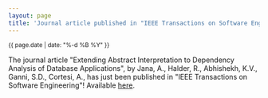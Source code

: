 ```yaml
---
layout: page
title: 'Journal article published in "IEEE Transactions on Software Engineering"!'
---
```


<small>{{ page.date | date: "%-d %B %Y" }}</small>

The journal article "Extending Abstract Interpretation to Dependency Analysis of Database Applications", by Jana, A., Halder, R., Abhishekh, K.V., Ganni, S.D., Cortesi, A., has just been published in "IEEE Transactions on Software Engineering"! Available [here](https://doi.org/10.1109/TSE.2018.2861707).
